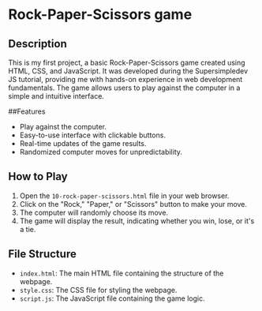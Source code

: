 # Rock-Paper-Scissors game

## Description
This is my first project, a basic Rock-Paper-Scissors game created using HTML, CSS, and JavaScript. It was developed during the Supersimpledev JS tutorial, providing me with hands-on experience in web development fundamentals. The game allows users to play against the computer in a simple and intuitive interface.


##Features
- Play against the computer.
- Easy-to-use interface with clickable buttons.
- Real-time updates of the game results.
- Randomized computer moves for unpredictability.

## How to Play

1. Open the `10-rock-paper-scissors.html` file in your web browser.
2. Click on the "Rock," "Paper," or "Scissors" button to make your move.
3. The computer will randomly choose its move.
4. The game will display the result, indicating whether you win, lose, or it's a tie.

## File Structure
- `index.html`: The main HTML file containing the structure of the webpage.
- `style.css`: The CSS file for styling the webpage.
- `script.js`: The JavaScript file containing the game logic.


